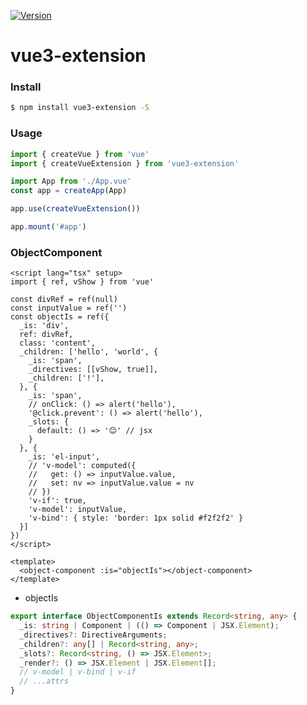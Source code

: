 <p align="left">
  <a href="https://www.npmjs.com/package/vue"><img src="https://img.shields.io/npm/v/vue3-extension.svg?sanitize=true" alt="Version"></a>
</p>

# vue3-extension

### Install
```bash
$ npm install vue3-extension -S
```

### Usage

```ts
import { createVue } from 'vue'
import { createVueExtension } from 'vue3-extension'

import App from './App.vue'
const app = createApp(App)

app.use(createVueExtension())

app.mount('#app')
```


### ObjectComponent

```vue
<script lang="tsx" setup>
import { ref, vShow } from 'vue'

const divRef = ref(null)
const inputValue = ref('')
const objectIs = ref({
  _is: 'div',
  ref: divRef,
  class: 'content',
  _children: ['hello', 'world', {
    _is: 'span',
    _directives: [[vShow, true]],
    _children: ['!'],
  }, {
    _is: 'span',
    // onClick: () => alert('hello'),
    '@click.prevent': () => alert('hello'),
    _slots: {
      default: () => '😊' // jsx
    }
  }, {
    _is: 'el-input',
    // 'v-model': computed({
    //   get: () => inputValue.value,
    //   set: nv => inputValue.value = nv
    // })
    'v-if': true,
    'v-model': inputValue,
    'v-bind': { style: 'border: 1px solid #f2f2f2' }
  }]
})
</script>

<template>
  <object-component :is="objectIs"></object-component>
</template>
```

* objectIs
```typescript
export interface ObjectComponentIs extends Record<string, any> {
  _is: string | Component | (() => Component | JSX.Element);
  _directives?: DirectiveArguments;
  _children?: any[] | Record<string, any>;
  _slots?: Record<string, () => JSX.Element>;
  _render?: () => JSX.Element | JSX.Element[];
  // v-model | v-bind | v-if
  // ...attrs
}
```